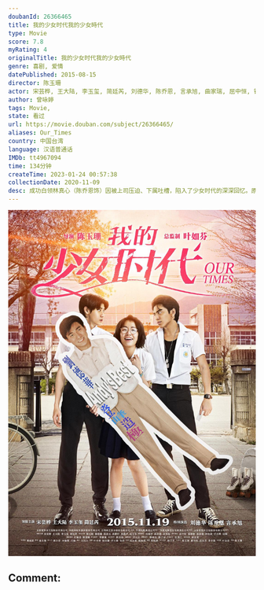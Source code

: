 ```yaml
---
doubanId: 26366465
title: 我的少女时代我的少女時代
type: Movie
score: 7.8
myRating: 4
originalTitle: 我的少女时代我的少女時代
genre: 喜剧, 爱情
datePublished: 2015-08-15
director: 陈玉珊
actor: 宋芸桦, 王大陆, 李玉玺, 简廷芮, 刘德华, 陈乔恩, 言承旭, 曲家瑞, 屈中恒, 钟欣凌, 许杰辉, 蔡颐榛, 郭文颐, 石知田, 那维勋, 林鹤轩, 陈彦允, 张立东, 郑茵声, 李绍祥, 张行, 安晨芯, 许展荣, 汪禹丞, 林史恩, 瑭霏, 邱志恒, 程政钧, 李友廷
author: 曾咏婷
tags: Movie, 
state: 看过
url: https://movie.douban.com/subject/26366465/
aliases: Our_Times
country: 中国台湾
language: 汉语普通话
IMDb: tt4967094
time: 134分钟
createTime: 2023-01-24 00:57:38
collectionDate: 2020-11-09
desc: 成功白领林真心（陈乔恩饰）因被上司压迫、下属吐槽，陷入了少女时代的深深回忆。原来曾是平凡少女（宋芸桦饰）的真心有着一段爆笑却有充满甜蜜的初恋回忆。少女真心曾经暗恋校草欧阳非凡（李玉玺饰），却总是...
---
```


![image](assets/p2285115802.jpg)

Comment: 
---

